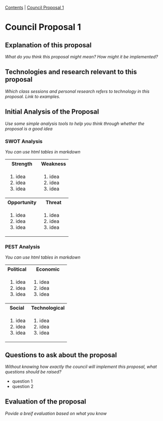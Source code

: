 [Contents](../personal_learning_record/personal_learning_record.md) | [Council Proposal 1](../personal_learning_record/proposal1.md) 

# Council Proposal 1

## Explanation of this proposal
*What do you think this proposal might mean? How might it be implemented?*

## Technologies and research relevant to this proposal
*Which class sessions and personal research refers to technology in this proposal. Link to examples.*

## Initial Analysis of the Proposal
*Use some simple analysis tools to help you think through whether the proposal is a good idea*

### SWOT Analysis
*You can use html tables in markdown*
 <table>
  <tr>
    <th>Strength</th>
    <th>Weakness</th>
  </tr>
  <tr>
    <td>
      <ol>
        <li>idea</li>
        <li>idea</li>
        <li>idea</li>
      </ol> 
    </td>
    <td>
      <ol>
        <li>idea</li>
        <li>idea</li>
        <li>idea</li>
      </ol> 
    </td>
  </tr>
  <tr>
    <th>Opportunity</th>
    <th>Threat</th>
  </tr>
  <tr>
    <td>
      <ol>
        <li>idea</li>
        <li>idea</li>
        <li>idea</li>
      </ol> 
    </td>
    <td>
      <ol>
        <li>idea</li>
        <li>idea</li>
        <li>idea</li>
      </ol> 
    </td>
  </tr>
</table> 

### PEST Analysis
*You can use html tables in markdown*

 <table>
  <tr>
    <th>Political</th>
    <th>Economic</th>
  </tr>
  <tr>
    <td>
      <ol>
        <li>idea</li>
        <li>idea</li>
        <li>idea</li>
      </ol> 
    </td>
    <td>
      <ol>
        <li>idea</li>
        <li>idea</li>
        <li>idea</li>
      </ol> 
    </td>
  </tr>
  <tr>
    <th>Social</th>
    <th>Technological</th>
  </tr>
  <tr>
    <td>
      <ol>
        <li>idea</li>
        <li>idea</li>
        <li>idea</li>
      </ol> 
    </td>
    <td>
      <ol>
        <li>idea</li>
        <li>idea</li>
        <li>idea</li>
      </ol> 
    </td>
  </tr>
</table> 

## Questions to ask about the proposal
*Without knowing how exactly the council will implement this proposal, what questions should be raised?*

* question 1
* question 2

## Evaluation of the proposal
*Povide a breif evaluation based on what you know*

